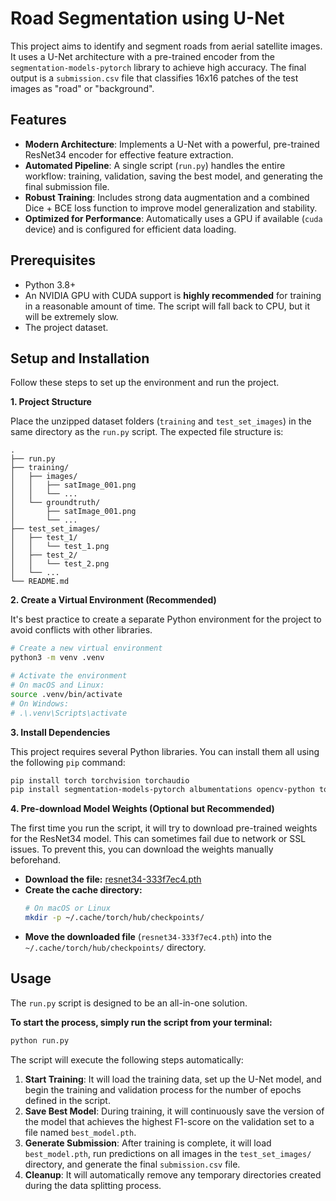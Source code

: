 # Road Segmentation using U-Net

This project aims to identify and segment roads from aerial satellite images. It uses a U-Net architecture with a pre-trained encoder from the `segmentation-models-pytorch` library to achieve high accuracy. The final output is a `submission.csv` file that classifies 16x16 patches of the test images as "road" or "background".

## Features

-   **Modern Architecture**: Implements a U-Net with a powerful, pre-trained ResNet34 encoder for effective feature extraction.
-   **Automated Pipeline**: A single script (`run.py`) handles the entire workflow: training, validation, saving the best model, and generating the final submission file.
-   **Robust Training**: Includes strong data augmentation and a combined Dice + BCE loss function to improve model generalization and stability.
-   **Optimized for Performance**: Automatically uses a GPU if available (`cuda` device) and is configured for efficient data loading.

## Prerequisites

-   Python 3.8+
-   An NVIDIA GPU with CUDA support is **highly recommended** for training in a reasonable amount of time. The script will fall back to CPU, but it will be extremely slow.
-   The project dataset.

## Setup and Installation

Follow these steps to set up the environment and run the project.

**1. Project Structure**

Place the unzipped dataset folders (`training` and `test_set_images`) in the same directory as the `run.py` script. The expected file structure is:

```
.
├── run.py
├── training/
│   ├── images/
│   │   ├── satImage_001.png
│   │   └── ...
│   └── groundtruth/
│       ├── satImage_001.png
│       └── ...
├── test_set_images/
│   ├── test_1/
│   │   └── test_1.png
│   ├── test_2/
│   │   └── test_2.png
│   └── ...
└── README.md
```

**2. Create a Virtual Environment (Recommended)**

It's best practice to create a separate Python environment for the project to avoid conflicts with other libraries.

```bash
# Create a new virtual environment
python3 -m venv .venv

# Activate the environment
# On macOS and Linux:
source .venv/bin/activate
# On Windows:
# .\.venv\Scripts\activate
```

**3. Install Dependencies**

This project requires several Python libraries. You can install them all using the following `pip` command:

```bash
pip install torch torchvision torchaudio
pip install segmentation-models-pytorch albumentations opencv-python tqdm
```

**4. Pre-download Model Weights (Optional but Recommended)**

The first time you run the script, it will try to download pre-trained weights for the ResNet34 model. This can sometimes fail due to network or SSL issues. To prevent this, you can download the weights manually beforehand.

-   **Download the file:** [resnet34-333f7ec4.pth](https://download.pytorch.org/models/resnet34-333f7ec4.pth)
-   **Create the cache directory:**
    ```bash
    # On macOS or Linux
    mkdir -p ~/.cache/torch/hub/checkpoints/
    ```
-   **Move the downloaded file** (`resnet34-333f7ec4.pth`) into the `~/.cache/torch/hub/checkpoints/` directory.

## Usage

The `run.py` script is designed to be an all-in-one solution.

**To start the process, simply run the script from your terminal:**

```bash
python run.py
```

The script will execute the following steps automatically:
1.  **Start Training**: It will load the training data, set up the U-Net model, and begin the training and validation process for the number of epochs defined in the script.
2.  **Save Best Model**: During training, it will continuously save the version of the model that achieves the highest F1-score on the validation set to a file named `best_model.pth`.
3.  **Generate Submission**: After training is complete, it will load `best_model.pth`, run predictions on all images in the `test_set_images/` directory, and generate the final `submission.csv` file.
4.  **Cleanup**: It will automatically remove any temporary directories created during the data splitting process.
